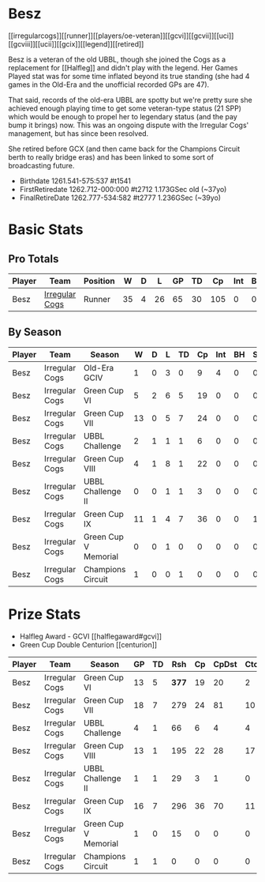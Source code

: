 # Besz

[[irregularcogs]][[runner]][[players/oe-veteran]][[gcvi]][[gcvii]][[uci]][[gcviii]][[ucii]][[gcix]][[legend]][[retired]]

Besz is a veteran of the old UBBL, though she joined the Cogs as a replacement for [[Halfleg]] and didn't play with the legend. Her Games Played stat was for some time inflated beyond its true standing (she had 4 games in the Old-Era and the unofficial recorded GPs are 47).

That said, records of the old-era UBBL are spotty but we're pretty sure she achieved enough playing time to get some veteran-type status (21 SPP) which would be enough to propel her to legendary status (and the pay bump it brings) now. This was an ongoing dispute with the Irregular Cogs' management, but has since been resolved.

She retired before GCX (and then came back for the Champions Circuit berth to really bridge eras) and has been linked to some sort of broadcasting future.

* Birthdate 1261.541-575:537 #t1541
* FirstRetiredate 1262.712-000:000 #t2712 1.173GSec old (~37yo)
* FinalRetireDate 1262.777-534:582 #t2777 1.236GSec (~39yo)


# Basic Stats

## Pro Totals

| Player           | Team        | Position      | W  | D | L | GP   | TD   | Cp | Int | BH   | SI   | Ki   | MVP  | SPP  |
|------------------|-------------|---------------|----|---|---|------|------|----|-----|------|------|------|------|------|
| Besz  | [Irregular Cogs](../teams/irregularcogs) | Runner   |   35 |   4 |   26 |  65 |   30 |  105 |    0 |    0 |    1 |    0 |    4 |  207 |

## By Season

| Player | Team         | Season          | W  | D | L | TD   | Cp   | Int | BH   | SI   | Ki   | MVP  | SPP  |
|--------|--------------|-----------------|----|---|---|------|------|-----|------|------|------|------|------|
| Besz  | Irregular Cogs | Old-Era GCIV         |    1 |    0 |    3 |    0 |    9 |      4 |    0 |    0 |    0 |    0 |   21 |
| Besz  | Irregular Cogs | Green Cup VI         |    5 |    2 |    6 |    5 |   19 |      0 |    0 |    0 |    0 |    1 |   39 |
| Besz  | Irregular Cogs | Green Cup VII        |   13 |    0 |    5 |    7 |   24 |      0 |    0 |    0 |    0 |    3 |   60 |
| Besz  | Irregular Cogs | UBBL Challenge       |    2 |    1 |    1 |    1 |    6 |      0 |    0 |    0 |    0 |    0 |    9 |
| Besz  | Irregular Cogs | Green Cup VIII       |    4 |    1 |    8 |    1 |   22 |      0 |    0 |    0 |    0 |    0 |   25 |
| Besz  | Irregular Cogs | UBBL Challenge II    |    0 |    0 |    1 |    1 |    3 |      0 |    0 |    0 |    0 |    0 |    6 |
| Besz  | Irregular Cogs | Green Cup IX         |   11 |    1 |    4 |    7 |   36 |      0 |    0 |    1 |    0 |    0 |   59 |
| Besz  | Irregular Cogs | Green Cup V Memorial |    0 |    0 |    1 |    0 |    0 |      0 |    0 |    0 |    0 |    1 |    5 |
| Besz  | Irregular Cogs | Champions Circuit    |    1 |    0 |    0 |    1 |    0 |    0 |    0 |    0 |    0 |    0 |    3 |

# Prize Stats

* Halfleg Award - GCVI [[halflegaward#gcvi]]
* Green Cup Double Centurion [[centurion]]

| Player | Team         | Season          | GP | TD  | Rsh | Cp   | CpDst | Ctch | Int | Cas  | Blk | Sck | MVP | SPP  |
|--------|--------------|-----------------|----|-----|-----|------|-------|------|-----|------|-----|-----|-----|------|
| Besz  | Irregular Cogs | Green Cup VI         |    13 |    5 |  **377** |   19 |    20 |      2 |     0 |    0 |     13 |     0 |    1 |   39 |
| Besz  | Irregular Cogs | Green Cup VII        |    18 |    7 |  279 |   24 |    81 |     10 |     0 |    0 |      9 |     0 |    3 |   60 |
| Besz  | Irregular Cogs | UBBL Challenge       |     4 |    1 |   66 |    6 |     4 |      4 |     0 |    0 |      4 |     0 |    0 |    9 |
| Besz  | Irregular Cogs | Green Cup VIII       |    13 |    1 |  195 |   22 |    28 |     17 |     0 |    0 |     20 |     0 |    0 |   25 |
| Besz  | Irregular Cogs | UBBL Challenge II    |     1 |    1 |   29 |    3 |     1 |      0 |     0 |    0 |      1 |     0 |    0 |    6 |
| Besz  | Irregular Cogs | Green Cup IX         |    16 |    7 |  296 |   36 |    70 |     11 |     0 |    1 |      9 |     0 |    0 |   59 |
| Besz  | Irregular Cogs | Green Cup V Memorial |     1 |    0 |   15 |    0 |     0 |      0 |     0 |    0 |      0 |     0 |    1 |    5 |
| Besz  | Irregular Cogs | Champions Circuit    |  1 |    1 |    0 |    0 |     0 |    0 |    0 |    0 |    1 |    0 |    0 |    3 |
